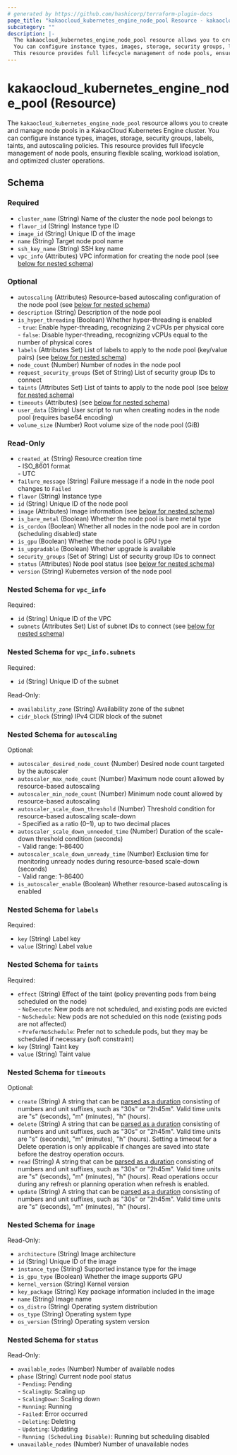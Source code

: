 ```yaml
---
# generated by https://github.com/hashicorp/terraform-plugin-docs
page_title: "kakaocloud_kubernetes_engine_node_pool Resource - kakaocloud"
subcategory: ""
description: |-
  The kakaocloud_kubernetes_engine_node_pool resource allows you to create and manage node pools in a KakaoCloud Kubernetes Engine cluster.
  You can configure instance types, images, storage, security groups, labels, taints, and autoscaling policies.
  This resource provides full lifecycle management of node pools, ensuring flexible scaling, workload isolation, and optimized cluster operations.
---
```


# kakaocloud_kubernetes_engine_node_pool (Resource)

The `kakaocloud_kubernetes_engine_node_pool` resource allows you to create and manage node pools in a KakaoCloud Kubernetes Engine cluster.
You can configure instance types, images, storage, security groups, labels, taints, and autoscaling policies.
This resource provides full lifecycle management of node pools, ensuring flexible scaling, workload isolation, and optimized cluster operations.



<!-- schema generated by tfplugindocs -->
## Schema

### Required

- `cluster_name` (String) Name of the cluster the node pool belongs to
- `flavor_id` (String) Instance type ID
- `image_id` (String) Unique ID of the image
- `name` (String) Target node pool name
- `ssh_key_name` (String) SSH key name
- `vpc_info` (Attributes) VPC information for creating the node pool (see [below for nested schema](#nestedatt--vpc_info))

### Optional

- `autoscaling` (Attributes) Resource-based autoscaling configuration of the node pool (see [below for nested schema](#nestedatt--autoscaling))
- `description` (String) Description of the node pool
- `is_hyper_threading` (Boolean) Whether hyper-threading is enabled <br/> - `true`: Enable hyper-threading, recognizing 2 vCPUs per physical core <br/> - `false`: Disable hyper-threading, recognizing vCPUs equal to the number of physical cores
- `labels` (Attributes Set) List of labels to apply to the node pool (key/value pairs) (see [below for nested schema](#nestedatt--labels))
- `node_count` (Number) Number of nodes in the node pool
- `request_security_groups` (Set of String) List of security group IDs to connect
- `taints` (Attributes Set) List of taints to apply to the node pool (see [below for nested schema](#nestedatt--taints))
- `timeouts` (Attributes) (see [below for nested schema](#nestedatt--timeouts))
- `user_data` (String) User script to run when creating nodes in the node pool (requires base64 encoding)
- `volume_size` (Number) Root volume size of the node pool (GiB)

### Read-Only

- `created_at` (String) Resource creation time <br/> - ISO_8601 format  <br/> - UTC
- `failure_message` (String) Failure message if a node in the node pool changes to `Failed`
- `flavor` (String) Instance type
- `id` (String) Unique ID of the node pool
- `image` (Attributes) Image information (see [below for nested schema](#nestedatt--image))
- `is_bare_metal` (Boolean) Whether the node pool is bare metal type
- `is_cordon` (Boolean) Whether all nodes in the node pool are in cordon (scheduling disabled) state
- `is_gpu` (Boolean) Whether the node pool is GPU type
- `is_upgradable` (Boolean) Whether upgrade is available
- `security_groups` (Set of String) List of security group IDs to connect
- `status` (Attributes) Node pool status (see [below for nested schema](#nestedatt--status))
- `version` (String) Kubernetes version of the node pool

<a id="nestedatt--vpc_info"></a>
### Nested Schema for `vpc_info`

Required:

- `id` (String) Unique ID of the VPC
- `subnets` (Attributes Set) List of subnet IDs to connect (see [below for nested schema](#nestedatt--vpc_info--subnets))

<a id="nestedatt--vpc_info--subnets"></a>
### Nested Schema for `vpc_info.subnets`

Required:

- `id` (String) Unique ID of the subnet

Read-Only:

- `availability_zone` (String) Availability zone of the subnet
- `cidr_block` (String) IPv4 CIDR block of the subnet



<a id="nestedatt--autoscaling"></a>
### Nested Schema for `autoscaling`

Optional:

- `autoscaler_desired_node_count` (Number) Desired node count targeted by the autoscaler
- `autoscaler_max_node_count` (Number) Maximum node count allowed by resource-based autoscaling
- `autoscaler_min_node_count` (Number) Minimum node count allowed by resource-based autoscaling
- `autoscaler_scale_down_threshold` (Number) Threshold condition for resource-based autoscaling scale-down <br/> - Specified as a ratio (0–1), up to two decimal places
- `autoscaler_scale_down_unneeded_time` (Number) Duration of the scale-down threshold condition (seconds) <br/> - Valid range: 1–86400
- `autoscaler_scale_down_unready_time` (Number) Exclusion time for monitoring unready nodes during resource-based scale-down (seconds) <br/> - Valid range: 1–86400
- `is_autoscaler_enable` (Boolean) Whether resource-based autoscaling is enabled


<a id="nestedatt--labels"></a>
### Nested Schema for `labels`

Required:

- `key` (String) Label key
- `value` (String) Label value


<a id="nestedatt--taints"></a>
### Nested Schema for `taints`

Required:

- `effect` (String) Effect of the taint (policy preventing pods from being scheduled on the node) <br/> - `NoExecute`: New pods are not scheduled, and existing pods are evicted <br/> - `NoSchedule`: New pods are not scheduled on this node (existing pods are not affected) <br/> - `PreferNoSchedule`: Prefer not to schedule pods, but they may be scheduled if necessary (soft constraint)
- `key` (String) Taint key
- `value` (String) Taint value


<a id="nestedatt--timeouts"></a>
### Nested Schema for `timeouts`

Optional:

- `create` (String) A string that can be [parsed as a duration](https://pkg.go.dev/time#ParseDuration) consisting of numbers and unit suffixes, such as "30s" or "2h45m". Valid time units are "s" (seconds), "m" (minutes), "h" (hours).
- `delete` (String) A string that can be [parsed as a duration](https://pkg.go.dev/time#ParseDuration) consisting of numbers and unit suffixes, such as "30s" or "2h45m". Valid time units are "s" (seconds), "m" (minutes), "h" (hours). Setting a timeout for a Delete operation is only applicable if changes are saved into state before the destroy operation occurs.
- `read` (String) A string that can be [parsed as a duration](https://pkg.go.dev/time#ParseDuration) consisting of numbers and unit suffixes, such as "30s" or "2h45m". Valid time units are "s" (seconds), "m" (minutes), "h" (hours). Read operations occur during any refresh or planning operation when refresh is enabled.
- `update` (String) A string that can be [parsed as a duration](https://pkg.go.dev/time#ParseDuration) consisting of numbers and unit suffixes, such as "30s" or "2h45m". Valid time units are "s" (seconds), "m" (minutes), "h" (hours).


<a id="nestedatt--image"></a>
### Nested Schema for `image`

Read-Only:

- `architecture` (String) Image architecture
- `id` (String) Unique ID of the image
- `instance_type` (String) Supported instance type for the image
- `is_gpu_type` (Boolean) Whether the image supports GPU
- `kernel_version` (String) Kernel version
- `key_package` (String) Key package information included in the image
- `name` (String) Image name
- `os_distro` (String) Operating system distribution
- `os_type` (String) Operating system type
- `os_version` (String) Operating system version


<a id="nestedatt--status"></a>
### Nested Schema for `status`

Read-Only:

- `available_nodes` (Number) Number of available nodes
- `phase` (String) Current node pool status <br/>- `Pending`: Pending <br/>- `ScalingUp`: Scaling up <br/>- `ScalingDown`: Scaling down <br/>- `Running`: Running <br/>- `Failed`: Error occurred <br/>- `Deleting`: Deleting  <br/>- `Updating`: Updating <br/>- `Running (Scheduling Disable)`: Running but scheduling disabled
- `unavailable_nodes` (Number) Number of unavailable nodes
